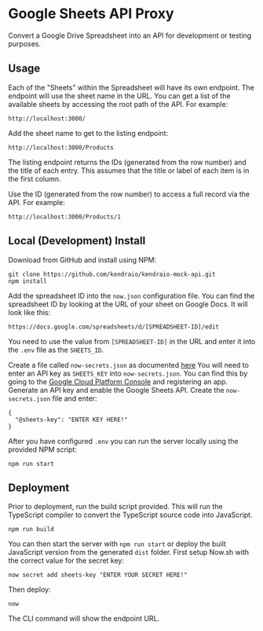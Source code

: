 # Google Sheets API Proxy

Convert a Google Drive Spreadsheet into an API for development or testing
purposes. 

## Usage

Each of the "Sheets" within the Spreadsheet will have its own 
endpoint. The endpoint will use the sheet name in the URL.
You can get a list of the available sheets by accessing the root 
path of the API. For example:

    http://localhost:3000/

Add the sheet name to get to the listing endpoint:

    http://localhost:3000/Products

The listing endpoint returns the IDs (generated from the row number) 
and the title of each entry. This assumes that the title or label of
each item is in the first column.

Use the ID (generated from the row number) to access a full record 
via the API. For example:

    http://localhost:3000/Products/1

## Local (Development) Install

Download from GitHub and install using NPM:

    git clone https://github.com/kendraio/kendraio-mock-api.git
    npm install

Add the spreadsheet ID into the `now.json` configuration file. 
You can find the spreadsheet ID by looking at the URL
of your sheet on Google Docs. It will look like this:

    https://docs.google.com/spreadsheets/d/[SPREADSHEET-ID]/edit

You need to use the value from `[SPREADSHEET-ID]` in the URL and
enter it into the `.env` file as the `SHEETS_ID`.

Create a file called `now-secrets.json` as documented [here](https://github.com/zeit/now-env)
You will need to enter an API key as `SHEETS_KEY` into `now-secrets.json`.
You can find this by going to the 
[Google Cloud Platform Console](https://console.cloud.google.com/apis/credentials)
and registering an app. Generate an API key and enable the Google Sheets API.
Create the `now-secrets.json` file and enter:

```
{
  "@sheets-key": "ENTER KEY HERE!"
}
```

After you have configured `.env` you can run the server locally using 
the provided NPM script:

    npm run start

## Deployment

Prior to deployment, run the build script provided. This will
run the TypeScript compiler to convert the TypeScript source code
into JavaScript.

    npm run build
    
You can then start the server with `npm run start` or deploy the
built JavaScript version from the generated `dist` folder.
First setup Now.sh with the correct value for the secret key:

    now secret add sheets-key "ENTER YOUR SECRET HERE!"

Then deploy:

    now

The CLI command will show the endpoint URL.
